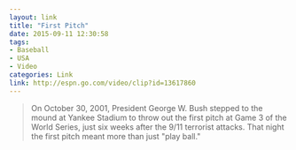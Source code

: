 ```yaml
---
layout: link
title: "First Pitch"
date: 2015-09-11 12:30:58
tags:
- Baseball
- USA
- Video
categories: Link
link: http://espn.go.com/video/clip?id=13617860
---
```


> On October 30, 2001, President George W. Bush stepped to the mound at Yankee Stadium to throw out the first pitch at Game 3 of the World Series, just six weeks after the 9/11 terrorist attacks. That night the first pitch meant more than just "play ball."